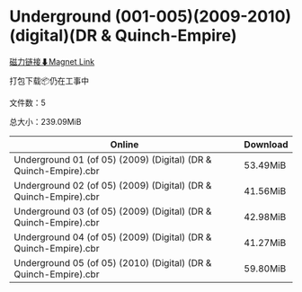 # Underground (001-005)(2009-2010)(digital)(DR & Quinch-Empire)

[磁力链接⬇Magnet Link](magnet:?xt=urn:btih:cc6e88d4c4a5a44650cb3ffe2f16f83755c8bdcc&dn=Underground%20%28001-005%29%282009-2010%29%28digital%29%28DR%20%26%20Quinch-Empire%29)

打包下载📦仍在工事中

文件数：5

总大小：239.09MiB

Online | Download
--- | ---
Underground 01 (of 05) (2009) (Digital) (DR & Quinch-Empire).cbr | 53.49MiB
Underground 02 (of 05) (2009) (Digital) (DR & Quinch-Empire).cbr | 41.56MiB
Underground 03 (of 05) (2009) (Digital) (DR & Quinch-Empire).cbr | 42.98MiB
Underground 04 (of 05) (2009) (Digital) (DR & Quinch-Empire).cbr | 41.27MiB
Underground 05 (of 05) (2010) (Digital) (DR & Quinch-Empire).cbr | 59.80MiB